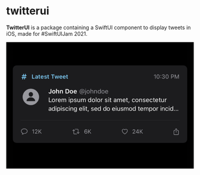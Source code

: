 # twitterui

**TwitterUI** is a package containing a SwiftUI component to display tweets in iOS, made for #SwiftUIJam 2021.

![alt text][cover photo]

[cover photo]: Assets/photo.png "alternative text"
